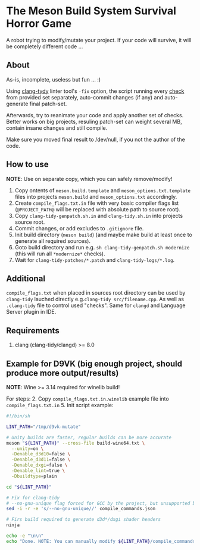# The Meson Build System Survival Horror Game

A robot trying to modify/mutate your project. If your code will survive, it will be completely different code ...

## About
As-is, incomplete, useless but fun ... :)

Using [clang-tydy](https://clang.llvm.org/extra/clang-tidy/) linter tool's `-fix` option, the script running every [check](https://clang.llvm.org/extra/clang-tidy/checks/list.html) from provided set separately, auto-commit changes (if any) and auto-generate final patch-set.

Afterwards, try to reanimate your code and apply another set of checks. Better works on big projects, resuling patch-set can weight several MB, contain insane changes and still compile.

Make sure you moved final result to /dev/null, if you not the author of the code.

## How to use
**NOTE**: Use on separate copy, which you can safely remove/modify!

1. Copy ontents of `meson.build.template` and `meson_options.txt.template` files into projects `meson.build` and `meson_options.txt` accordingly.
2. Create `compile_flags.txt.in` file with very basic compiler flags list (`@PROJECT_PATH@` will be replaced with absolute path to source root).
3. Copy `clang-tidy-genpatch.sh.in` and `clang-tidy.sh.in` into projects source root.
4. Commit changes, or add excludes to `.gitignore` file.
5. Init build directory (`meson build`) (and maybe make build at least once to generate all required sources).
6. Goto build directory and run e.g. `sh clang-tidy-genpatch.sh modernize` (this will run all `*modernize*` checks).
7. Wait for `clang-tidy-patches/*.patch` and `clang-tidy-logs/*.log`.

## Additional
`compile_flags.txt` when placed in sources root directory can be used by `clang-tidy` lauched directly e.g.`clang-tidy src/filename.cpp`.
As well as `.clang-tidy` file to control used "checks".
Same for `clangd` and Language Server plugin in IDE.

## Requirements
1. clang (clang-tidy/clangd) >= 8.0

## Example for D9VK (big enough project, should produce more output/results)
**NOTE**: Wine >= 3.14 required for winelib build!

For steps:
2. Copy `compile_flags.txt.in.winelib` example file into `compile_flags.txt.in`
5. Init script example:

```sh
#!/bin/sh

LINT_PATH="/tmp/d9vk-mutate"

# Unity builds are faster, regular builds can be more accurate
meson "${LINT_PATH}" --cross-file build-wine64.txt \
  --unity=on \
  -Denable_d3d10=false \
  -Denable_d3d11=false \
  -Denable_dxgi=false \
  -Denable_lint=true \
  -Dbuildtype=plain

cd "${LINT_PATH}"

# Fix for clang-tidy
# --no-gnu-unique flag forced for GCC by the project, but unsupported by Clang
sed -i -r -e 's/--no-gnu-unique//' compile_commands.json

# Firs build required to generate d3d*/dxgi shader headers
ninja

echo -e "\n\n"
echo "Done. NOTE: You can manually modify ${LINT_PATH}/compile_commands.json to reduce check time."
```
